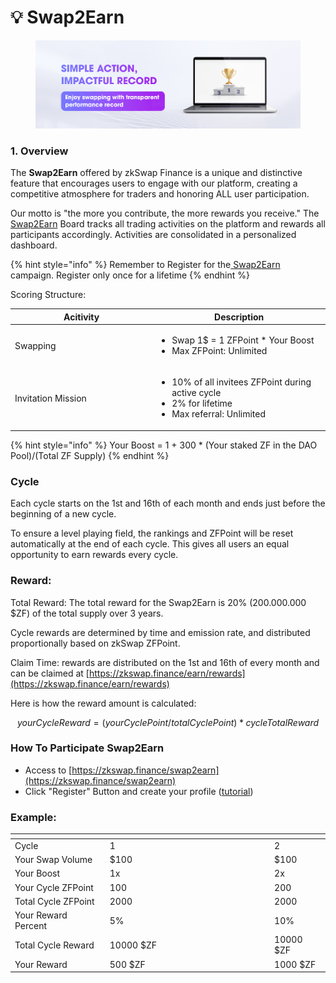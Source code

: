 # 💡 Swap2Earn

<figure><img src="../.gitbook/assets/2.jpg" alt=""><figcaption></figcaption></figure>

### 1. Overview

The **Swap2Earn** offered by zkSwap Finance is a unique and distinctive feature that encourages users to engage with our platform, creating a competitive atmosphere for traders and honoring ALL user participation.

Our motto is "the more you contribute, the more rewards you receive." The [Swap2Earn](https://zkswap.finance/swap2earn) Board tracks all trading activities on the platform and rewards all participants accordingly. Activities are consolidated in a personalized dashboard.

{% hint style="info" %}
Remember to Register for the[ Swap2Earn ](https://zkswap.finance/swap2earn)campaign. Register only once for a lifetime
{% endhint %}

Scoring Structure:

<table><thead><tr><th width="213.33333333333331">Acitivity</th><th>Description</th></tr></thead><tbody><tr><td>Swapping</td><td><ul><li>Swap 1$ = 1 ZFPoint * Your Boost</li><li>Max ZFPoint: Unlimited</li></ul></td></tr><tr><td>Invitation Mission</td><td><ul><li>10% of all invitees ZFPoint during active cycle </li><li>2% for lifetime</li><li>Max referral: Unlimited</li></ul></td></tr></tbody></table>

{% hint style="info" %}
Your Boost = 1 + 300 \* (Your staked ZF in the DAO Pool)/(Total ZF Supply)
{% endhint %}

### Cycle

Each cycle starts on the 1st and 16th of each month and ends just before the beginning of a new cycle.&#x20;

To ensure a level playing field, the rankings and ZFPoint will be reset automatically at the end of each cycle. This gives all users an equal opportunity to earn rewards every cycle.

### Reward:

Total Reward: The total reward for the Swap2Earn is 20% (200.000.000 $ZF) of the total supply over 3 years.

Cycle rewards are determined by time and emission rate, and distributed proportionally based on zkSwap ZFPoint.

Claim Time: rewards are distributed on the 1st and 16th of every month and can be claimed at [https://zkswap.finance/earn/rewards](https://zkswap.finance/earn/rewards)

Here is how the reward amount is calculated:

$$
yourCycleReward = (yourCyclePoint/totalCyclePoint) * cycleTotalReward
$$

### How To Participate **Swap2Earn**&#x20;

* Access to [https://zkswap.finance/swap2earn](https://zkswap.finance/swap2earn)
* Click "Register" Button and create your profile ([tutorial](../tutorials-faqs/onboarding-zkswap-finance/how-to-join-swap2earn.md))

### **Example**:

<table><thead><tr><th></th><th width="249.33333333333331"></th><th></th></tr></thead><tbody><tr><td>Cycle</td><td>1</td><td>2</td></tr><tr><td>Your Swap Volume</td><td>$100</td><td>$100</td></tr><tr><td>Your Boost</td><td>1x</td><td>2x</td></tr><tr><td>Your Cycle ZFPoint</td><td>100</td><td>200</td></tr><tr><td>Total Cycle ZFPoint</td><td>2000</td><td>2000</td></tr><tr><td>Your Reward Percent </td><td>5%</td><td>10%</td></tr><tr><td>Total Cycle Reward</td><td>10000 $ZF</td><td>10000 $ZF</td></tr><tr><td>Your Reward</td><td>500 $ZF</td><td>1000 $ZF</td></tr></tbody></table>
